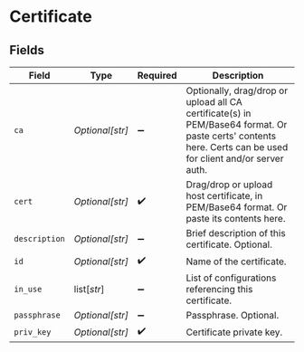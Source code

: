 # Certificate


## Fields

| Field                                                                                                                                                       | Type                                                                                                                                                        | Required                                                                                                                                                    | Description                                                                                                                                                 |
| ----------------------------------------------------------------------------------------------------------------------------------------------------------- | ----------------------------------------------------------------------------------------------------------------------------------------------------------- | ----------------------------------------------------------------------------------------------------------------------------------------------------------- | ----------------------------------------------------------------------------------------------------------------------------------------------------------- |
| `ca`                                                                                                                                                        | *Optional[str]*                                                                                                                                             | :heavy_minus_sign:                                                                                                                                          | Optionally, drag/drop or upload all CA certificate(s) in PEM/Base64 format. Or paste certs' contents here. Certs can be used for client and/or server auth. |
| `cert`                                                                                                                                                      | *Optional[str]*                                                                                                                                             | :heavy_check_mark:                                                                                                                                          | Drag/drop or upload host certificate, in PEM/Base64 format. Or paste its contents here.                                                                     |
| `description`                                                                                                                                               | *Optional[str]*                                                                                                                                             | :heavy_minus_sign:                                                                                                                                          | Brief description of this certificate. Optional.                                                                                                            |
| `id`                                                                                                                                                        | *Optional[str]*                                                                                                                                             | :heavy_check_mark:                                                                                                                                          | Name of the certificate.                                                                                                                                    |
| `in_use`                                                                                                                                                    | list[*str*]                                                                                                                                                 | :heavy_minus_sign:                                                                                                                                          | List of configurations referencing this certificate.                                                                                                        |
| `passphrase`                                                                                                                                                | *Optional[str]*                                                                                                                                             | :heavy_minus_sign:                                                                                                                                          | Passphrase. Optional.                                                                                                                                       |
| `priv_key`                                                                                                                                                  | *Optional[str]*                                                                                                                                             | :heavy_check_mark:                                                                                                                                          | Certificate private key.                                                                                                                                    |
